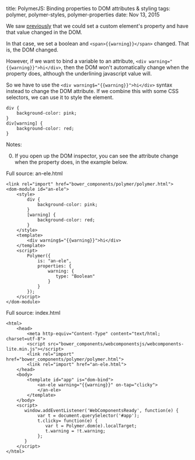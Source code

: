 title: PolymerJS: Binding properties to DOM attributes & styling
tags: polymer, polymer-styles, polymer-properties
date: Nov 13, 2015

We saw [previously](http://newfivefour.com/polymer-custom-element-properties.html) that we could set a custom element's property and have that value changed in the DOM.

In that case, we set a boolean and `<span>{{warning}}</span>` changed. That is, the DOM changed.

However, if we want to bind a variable to an attribute, `<div warning="{{warning}}">hi</div>`, then the DOM won't automatically change when the property does, although the underlining javascript value will.

So we have to use the `<div warning$="{{warning}}">hi</div>` syntax instead to change the DOM attribute. If we combine this with some CSS selectors, we can use it to style the element.

    div {
        background-color: pink;
    }
    div[warning] {
        background-color: red;
    }

Notes:

0. If you open up the DOM inspector, you can see the attribute change when the property does, in the example below.

Full source: an-ele.html

    <link rel="import" href="bower_components/polymer/polymer.html">
    <dom-module id="an-ele">   
        <style>
            div {
                background-color: pink;
            }
            [warning] {
                background-color: red;
            }
        </style>
        <template>
            <div warning$="{{warning}}">hi</div>
        </template>
        <script>
            Polymer({
                is: "an-ele",
                properties: {
                    warning: {
                       type: "Boolean"
                    }
                }
            });
        </script>
    </dom-module>

Full source: index.html

    <html>
        <head>
            <meta http-equiv="Content-Type" content="text/html; charset=utf-8">
            <script src="bower_components/webcomponentsjs/webcomponents-lite.min.js"></script>
            <link rel="import" href="bower_components/polymer/polymer.html">
            <link rel="import" href="an-ele.html">
        </head>
        <body>    
            <template id="app" is="dom-bind">
                <an-ele warning="{{warning}}" on-tap="clicky">
                </an-ele>
            </template>
        </body>
        <script>
           window.addEventListener('WebComponentsReady', function(e) { 
                var t = document.querySelector('#app');
                t.clicky= function(e) {                
                   var t = Polymer.dom(e).localTarget;
                   t.warning = !t.warning;
                };
           }
        </script>
    </html>
